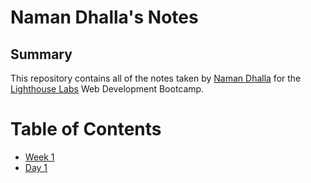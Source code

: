 # Naman Dhalla's Notes
## Summary 
This repository contains all of the notes taken by [Naman Dhalla](https://github.com/naman226) for the [Lighthouse Labs](https://www.lighthouselabs.ca/) Web Development Bootcamp.
# Table of Contents
* [Week 1](/Week_1)
 * [Day 1](/Week_1/Day_1) 